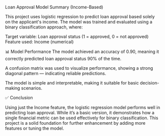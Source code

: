  Loan Approval Model Summary (Income-Based)
 
This project uses logistic regression to predict loan approval based solely on the applicant's income. The model was trained and evaluated using a binary classification approach, where:

Target variable: Loan approval status (1 = approved, 0 = not approved)
Feature used: Income (numerical)

📊 Model Performance
The model achieved an accuracy of 0.90, meaning it correctly predicted loan approval status 90% of the time.

A confusion matrix was used to visualize performance, showing a strong diagonal pattern — indicating reliable predictions.

The model is simple and interpretable, making it suitable for basic decision-making scenarios.

✅ Conclusion

Using just the Income feature, the logistic regression model performs well in predicting loan approval. While it’s a basic version, it demonstrates how a single financial metric can be used effectively for binary classification. This project is a solid foundation for further enhancement by adding more features or tuning the model.
